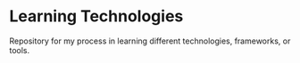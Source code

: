 # Learning Technologies
Repository for my process in learning different technologies, frameworks, or tools.
